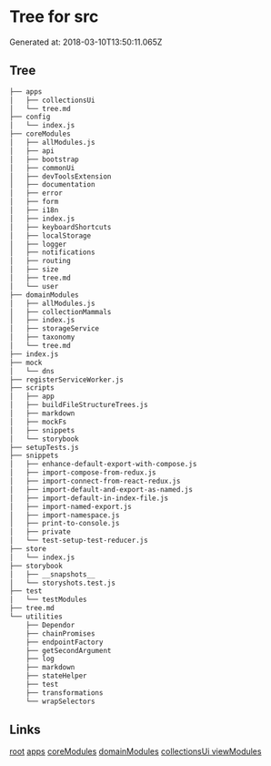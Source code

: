 # Tree for src
Generated at: 2018-03-10T13:50:11.065Z
## Tree
```bash
├── apps
│   ├── collectionsUi
│   └── tree.md
├── config
│   └── index.js
├── coreModules
│   ├── allModules.js
│   ├── api
│   ├── bootstrap
│   ├── commonUi
│   ├── devToolsExtension
│   ├── documentation
│   ├── error
│   ├── form
│   ├── i18n
│   ├── index.js
│   ├── keyboardShortcuts
│   ├── localStorage
│   ├── logger
│   ├── notifications
│   ├── routing
│   ├── size
│   ├── tree.md
│   └── user
├── domainModules
│   ├── allModules.js
│   ├── collectionMammals
│   ├── index.js
│   ├── storageService
│   ├── taxonomy
│   └── tree.md
├── index.js
├── mock
│   └── dns
├── registerServiceWorker.js
├── scripts
│   ├── app
│   ├── buildFileStructureTrees.js
│   ├── markdown
│   ├── mockFs
│   ├── snippets
│   └── storybook
├── setupTests.js
├── snippets
│   ├── enhance-default-export-with-compose.js
│   ├── import-compose-from-redux.js
│   ├── import-connect-from-react-redux.js
│   ├── import-default-and-export-as-named.js
│   ├── import-default-in-index-file.js
│   ├── import-named-export.js
│   ├── import-namespace.js
│   ├── print-to-console.js
│   ├── private
│   └── test-setup-test-reducer.js
├── store
│   └── index.js
├── storybook
│   ├── __snapshots__
│   └── storyshots.test.js
├── test
│   └── testModules
├── tree.md
└── utilities
    ├── Dependor
    ├── chainPromises
    ├── endpointFactory
    ├── getSecondArgument
    ├── log
    ├── markdown
    ├── stateHelper
    ├── test
    ├── transformations
    └── wrapSelectors

```

## Links
[root](../tree.md)
[apps](apps/tree.md)
[coreModules](coreModules/tree.md)
[domainModules](domainModules/tree.md)
[collectionsUi viewModules](apps/collectionsUi/viewModules/tree.md)